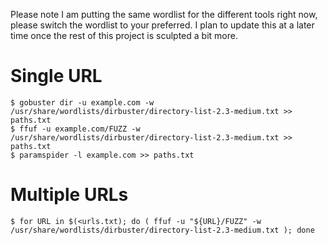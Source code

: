 Please note I am putting the same wordlist for the different tools right now, please switch the wordlist to your preferred. I plan to update this at a later time once the rest of this project is sculpted a bit more.

# Single URL
```
$ gobuster dir -u example.com -w /usr/share/wordlists/dirbuster/directory-list-2.3-medium.txt >> paths.txt
$ ffuf -u example.com/FUZZ -w /usr/share/wordlists/dirbuster/directory-list-2.3-medium.txt >> paths.txt
$ paramspider -l example.com >> paths.txt
```
# Multiple URLs
```
$ for URL in $(<urls.txt); do ( ffuf -u "${URL}/FUZZ" -w /usr/share/wordlists/dirbuster/directory-list-2.3-medium.txt ); done

```
